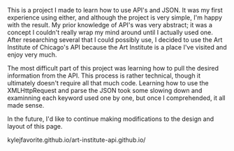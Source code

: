 This is a project I made to learn how to use API's and JSON. It was my first experience using either, and although the project is very simple, I'm happy with the result. My prior knowledge of API's was very abstract; it was a concept I couldn't really wrap my mind around until I actually used one. After researching several that I could possibly use, I decided to use the Art Institute of Chicago's API because the Art Institute is a place I've visited and enjoy very much. 

The most difficult part of this project was learning how to pull the desired information from the API. This process is rather technical, though it ultimately doesn't require all that much code. Learning how to use the XMLHttpRequest and parse the JSON took some slowing down and examinning each keyword used one by one, but once I comprehended, it all made sense. 

In the future, I'd like to continue making modifications to the design and layout of this page.

kylejfavorite.github.io/art-institute-api.github.io/

